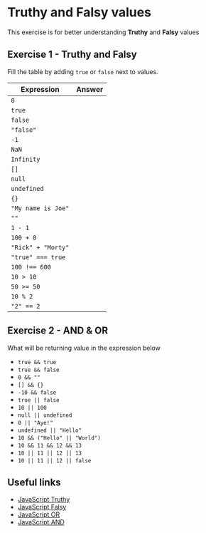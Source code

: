 # Truthy and Falsy values
This exercise is for better understanding **Truthy** and **Falsy** values

## Exercise 1 - Truthy and Falsy
Fill the table by adding `true` or `false` next to values.

| Expression        | Answer          
| ------------- |:-------------:|
| `0`      |  | 
| `true`      |      |
| `false` |     |
| `"false"` |     |
| `-1`      |  | 
| `NaN` |     |
| `Infinity` |     |
| `[]` |     |
| `null` |     |
| `undefined` |     |
| `{}` |     |
| `"My name is Joe"` |     |
| `""` |     |
| `1 - 1` |     |
| `100 + 0` |     |
| `"Rick" + "Morty"` |     |
| `"true" === true` |     |
| `100 !== 600` |     |
| `10 > 10` |     |
| `50 >= 50` |     |
| `10 % 2` |     |
| `"2" == 2` |     |



## Exercise 2 - AND & OR
What will be returning value in the expression below

- `true && true`
- `true && false`
- `0 && ""`
- `[] && {}`
- `-10 && false`
- `true || false`
- `10 || 100`
- `null || undefined`
- `0 || "Aye!"`
- `undefined || "Hello"`
- `10 && ("Hello" || "World")`
- `10 && 11 && 12 && 13`
- `10 || 11 || 12 || 13`
- `10 || 11 || 12 || false`

## Useful links
- [JavaScript Truthy](https://developer.mozilla.org/en-US/docs/Glossary/Truthy)
- [JavaScript Falsy](https://developer.mozilla.org/en-US/docs/Glossary/Falsy)
- [JavaScript OR](https://developer.mozilla.org/en-US/docs/Web/JavaScript/Reference/Operators/Logical_OR)
- [JavaScript AND](https://developer.mozilla.org/en-US/docs/Web/JavaScript/Reference/Operators/Logical_AND)
